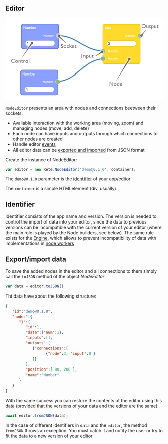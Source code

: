 Editor
-

![components](../assets/editor.png)

`NodeEditor` presents an area with nodes and connections beetween their sockets:
- Available interaction with the working area (moving, zoom) and managing nodes (move, add, delete)
- Each node can have inputs and outputs through which connections to other nodes are created
- Handle editor [events](Events.html)
- All editor data can be [exported and imported](Editor.html#exportimport-data) from JSON format

Create the instance of NodeEditor:
```js
var editor = new Rete.NodeEditor('demo@0.1.0', container);
```
The `demo@0.1.0` parameter is the [identifier](Editor.html#identifier) of your app/editor

The `container` is a simple HTMLelement (div, usually)

## Identifier

Identifier consists of the app name and version. The version is needed to control the import of data into your editor, since the data to previous versions can be incompatible with the current version of your editor (where the main role is played by the Node builders, see below). The same rule exists for the [Engine](Engine.html), which allows to prevent incompatibility of data with implementations in [node workers](Engine.html#node-workers)


## Export/import data

To save the added nodes in the editor and all connections to them simply call the `toJSON` method of the object *NodeEditor*
```js
var data = editor.toJSON()
```
Tht data have about the following structure:
```json
{  
   "id":"demo@0.1.0",
   "nodes":{  
      "1":{  
         "id":1,
         "data":{"num":1},
         "inputs":[],
         "outputs":[  
            {"connections":[  
                  {"node":3, "input":0 }
            ]}
         ],
         "position":[ 80, 200 ],
         "name":"Number"
      }
   }
}
```

With the same success you can restore the contents of the editor using this data (provided that the versions of your data and the editor are the same)

```js
await editor.fromJSON(data);
```

In the case of different identifiers in `data` and the `editor`, the method `fromJSON` throws an exception. You must catch it and notify the user or try to fit the data to a new version of your editor

